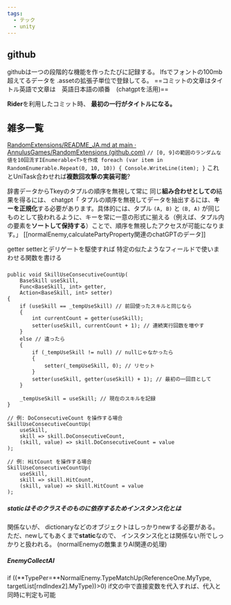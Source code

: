 ```yaml
---
tags:
  - テック
  - unity
---
```


## github
githubは一つの段階的な機能を作ったたびに記録する。
lfsでフォントの100mb超えてるデータを .assetの拡張子単位で登録してる。
==コミットの文章はタイトル英語で文章は　英語日本語の順番　(chatgptを活用)==

**Rider**を利用したコミット時、
**最初の一行がタイトルになる。**
## 雑多一覧
[RandomExtensions/README_JA.md at main · AnnulusGames/RandomExtensions (github.com)](https://github.com/AnnulusGames/RandomExtensions/blob/main/README_JA.md)
`// [0, 9]の範囲のランダムな値を10回流すIEnumerable<T>を作成
foreach (var item in RandomEnumerable.Repeat(0, 10, 10))
{
    Console.WriteLine(item);
}`
これとUniTask合わせれば**複数回攻撃の実装可能**?

辞書データからTkeyのタプルの順序を無視して常に
同じ**組み合わせとしての**結果を得るには、
chatgpt「
タプルの順序を無視してデータを抽出するには、**キーを正規化**する必要があります。具体的には、タプル `(A, B)` と `(B, A)` が同じものとして扱われるように、キーを常に一意の形式に揃える（例えば、タプル内の要素を**ソートして保持する**）ことで、順序を無視したアクセスが可能になります。」
[[normalEnemy,calculatePartyProperty関連のchatGPTのデータ]]


getter setterとデリゲートを駆使すれば
特定の似たようなフィールドで使いまわせる関数を書ける
#####
```
public void SkillUseConsecutiveCountUp(
    BaseSkill useSkill,
    Func<BaseSkill, int> getter,
    Action<BaseSkill, int> setter)
{
    if (useSkill == _tempUseSkill) // 前回使ったスキルと同じなら
    {
        int currentCount = getter(useSkill);
        setter(useSkill, currentCount + 1); // 連続実行回数を増やす
    }
    else // 違ったら
    {
        if (_tempUseSkill != null) // nullじゃなかったら
        {
            setter(_tempUseSkill, 0); // リセット
        }
        setter(useSkill, getter(useSkill) + 1); // 最初の一回目として
    }

    _tempUseSkill = useSkill; // 現在のスキルを記録
}

// 例: DoConsecutiveCount を操作する場合
SkillUseConsecutiveCountUp(
    useSkill,
    skill => skill.DoConsecutiveCount,
    (skill, value) => skill.DoConsecutiveCount = value
);

// 例: HitCount を操作する場合
SkillUseConsecutiveCountUp(
    useSkill,
    skill => skill.HitCount,
    (skill, value) => skill.HitCount = value
);

```

##### staticはそのクラスそのものに依存するためインスタンス化とは
関係ないが、
dictionaryなどのオブジェクトはしっかりnewする必要がある。
ただ、newしてもあくまで**static**なので、
インスタンス化とは関係ない所でしっかりと扱われる。
(normalEnemyの敵集まりAI関連の処理)



 ##### EnemyCollectAI
 if ((**TypePer=**NormalEnemy.TypeMatchUp(ReferenceOne.MyType, targetList[rndIndex2].MyType))>0)
 if文の中で直接変数を代入すれば、代入と同時に判定も可能

